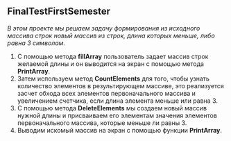## FinalTestFirstSemester

*В этом проекте мы решаем задачу формирования из исходного массива строк новый массив из строк, длина которых меньше, либо равна 3 символам.*

1. С помощью метода **fillArray** пользователь задает массив строк желаемой длины и он выводится на экран с помощью метода **PrintArray**.
2. Затем используем метод **CountElements** для того, чтобы узнать количество элементов в результирующем массиве, это реализуется засчет обхода всех элементов первоначального массива и увеличением счетчика, если длина элемента меньше или равна 3.
3. С помощью метода **DeleteElements** мы создаем новый массив нужной длины и присваиваем его элементам значения элементов первоначального массива, которые меньше ли равны 3.
4. Выводим искомый массив на экран с помощью функции **PrintArray**.